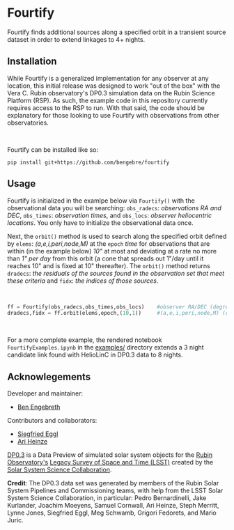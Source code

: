 # Fourtify
Fourtify finds additional sources along a specified orbit in a transient source dataset in order to extend linkages to 4+ nights.

## Installation
While Fourtify is a generalized implementation for any observer at any location, this initial release was designed to work "out of the box" with the Vera C. Rubin observatory's DP0.3 simulation data on the Rubin Science Platform (RSP). As such, the example code in this repository currently requires access to the RSP to run. With that said, the code should be explanatory for those looking to use Fourtify with observations from other observatories.

<br />

Fourtify can be installed like so:
```console
pip install git+https://github.com/bengebre/fourtify
```

## Usage

Fourtify is initialized in the examlpe below via `Fourtify()` with the observational data you will be searching: `obs_radecs`: *observations RA and DEC*, `obs_times`: *observation times*, and `obs_locs`: *observer heliocentric locations*.  You only have to initialize the observational data once.  

Next, the `orbit()` method is used to search along the specified orbit defined by `elems`: *(a,e,i,peri,node,M)* at the `epoch` *time* for observations that are within (in the example below) *10"*  at most and deviating at a rate no more than *1" per day* from this orbit (a cone that spreads out 1"/day until it reaches 10" and is fixed at 10" thereafter).  The `orbit()` method returns `dradecs`: *the residuals of the sources found in the observation set that meet these criteria* and `fidx`: *the indices of those sources*.

<br />

```python
ff = Fourtify(obs_radecs,obs_times,obs_locs)    #observer RA/DEC (degrees), observation times (TDB jdate), observer locations (heliocentric AU)
dradecs,fidx = ff.orbit(elems,epoch,(10,1))     #(a,e,i,peri,node,M) (degrees), orbit epoch (TDB jdate), (deviation, deviation rate) (arcsec, arcsec/day)
```

<br />

For a more complete example, the rendered notebook ```FourtifyExamples.ipynb``` in the [examples/](https://github.com/bengebre/fourtify/blob/main/examples/) directory extends a 3 night candidate link found with HelioLinC in DP0.3 data to 8 nights.

## Acknowlegements

Developer and maintainer:
- [Ben Engebreth](https://benengebreth.org/)

Contributors and collaborators:
- [Siegfried Eggl](https://aerospace.illinois.edu/directory/profile/eggl)
- [Ari Heinze](https://astro.washington.edu/people/aren-heinze)

[DP0.3](https://dp0-3.lsst.io/index.html) is a Data Preview of simulated solar system objects for the [Rubin Observatory's](https://rubinobservatory.org/) [Legacy Survey of Space and Time (LSST)](https://rubinobservatory.org/explore/lsst) created by the [Solar System Science Collaboration](https://lsst-sssc.github.io/).

**Credit**: The DP0.3 data set was generated by members of the Rubin Solar System Pipelines and Commissioning teams, with help from the LSST Solar System Science Collaboration, in particular: Pedro Bernardinelli, Jake Kurlander, Joachim Moeyens, Samuel Cornwall, Ari Heinze, Steph Merritt, Lynne Jones, Siegfried Eggl, Meg Schwamb, Grigori Fedorets, and Mario Juric.
